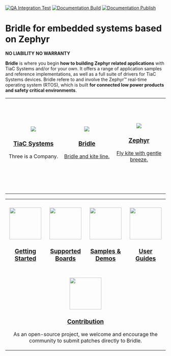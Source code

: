 [![QA Integration Test](https://github.com/tiacsys/bridle/actions/workflows/qa-integration.yml/badge.svg?branch=main)](https://github.com/tiacsys/bridle/actions/workflows/qa-integration.yml)
[![Documentation Build](https://github.com/tiacsys/bridle/actions/workflows/doc-build.yml/badge.svg?branch=main)](https://github.com/tiacsys/bridle/actions/workflows/doc-build.yml)
[![Documentation Publish](https://github.com/tiacsys/bridle/actions/workflows/doc-publish.yml/badge.svg?branch=main)](https://github.com/tiacsys/bridle/actions/workflows/doc-publish.yml)

# Bridle for embedded systems based on Zephyr

**NO LIABILITY** **NO WARRANTY**

**Bridle** is where you begin **how to building Zephyr related applications**
with TiaC Systems and/or for your own. It offers a range of application samples
and reference implementations, as well as a full suite of drivers for TiaC Systems
devices. Bridle refere to and involve the Zephyr™ real-time operating system (RTOS),
which is built **for connected low power products and safety critical environments**.

<div align="center">
  <table>
    <tr>
      <td width="300px" height="300px">
        <div align="center">
          <a href="https://github.com/tiacsys">
            <img src="https://tiac-systems.net/bridle/doc/latest/bridle/_static/images/tiac.png"/>
            <h3>TiaC Systems</h3>
          </a>
          <p>Three is a Company.</p>
        </div>
      </td>
      <td width="300px" height="300px">
        <div align="center">
          <a href="https://github.com/tiacsys/bridle">
            <img src="https://tiac-systems.net/bridle/doc/latest/bridle/_static/images/bridle.png"/>
            <h3>Bridle</h3>
            <p>Bridle and kite line.</p>
          </a>
        </div>
      </td>
      <td width="300px" height="300px">
        <div align="center">
          <a href="https://github.com/zephyrproject-rtos/zephyr">
            <img src="https://docs.zephyrproject.org/latest/_static/images/kite.png"/>
            <h3>Zephyr</h3>
            <p>Fly kite with gentle breeze.</p>
          </a>
        </div>
      </td>
    </tr>
  </table>
</div>

<div align="center">
  <table>
    <tr>
      <td width="225px" height="225px">
        <div align="center">
          <br/>
          <a href="https://tiac-systems.net/bridle/doc/latest/bridle/getting_started.html">
            <img src="https://github.com/FortAwesome/Font-Awesome/raw/master/svgs/solid/map-signs.svg" width="100"/>
            <h3>Getting Started</h3>
          </a>
        </div>
      </td>
      <td width="225px" height="225px">
        <div align="center">
          <br/>
          <a href="https://tiac-systems.net/bridle/doc/latest/bridle/boards/index.html">
            <img src="https://github.com/FortAwesome/Font-Awesome/raw/master/svgs/solid/object-group.svg" width="100"/>
            <h3>Supported Boards</h3>
          </a>
        </div>
      </td>
      <td width="225px" height="225px">
        <div align="center">
          <br/>
          <a href="https://tiac-systems.net/bridle/doc/latest/bridle/samples.html">
            <img src="https://github.com/FortAwesome/Font-Awesome/raw/master/svgs/solid/cogs.svg" width="100"/>
            <h3>Samples & Demos</h3>
          </a>
        </div>
      </td>
      <td width="225px" height="225px">
        <div align="center">
          <br/>
          <a href="https://tiac-systems.net/bridle/doc/latest/bridle/user_guides.html">
            <img src="https://github.com/FortAwesome/Font-Awesome/raw/master/svgs/solid/puzzle-piece.svg" width="100"/>
            <h3>User Guides</h3>
          </a>
        </div>
      </td>
    </tr><tr>
      <td colspan="4">
        <div align="center">
          <br/>
          <a href="https://tiac-systems.net/bridle/doc/latest/bridle/dm_adding_code.html">
            <img src="https://github.com/FortAwesome/Font-Awesome/raw/master/svgs/brands/github.svg" width="100"/>
            <h3>Contribution</h3>
          </a>
          <p>As an open-source project, we welcome and encourage the community to submit patches directly to Bridle.</p>
        </div>
      </td>
    </tr>
  </table>
</div>
